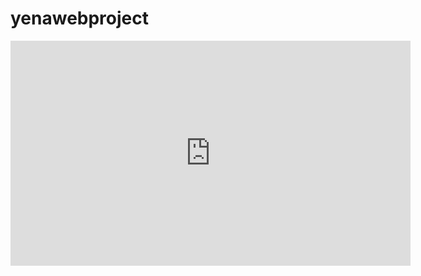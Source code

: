 # yenawebproject
<iframe width="640" height="360" src="https://youtu.be/_nHNgz62PFY" frameborder="0" gesture="media" allowfullscreen=""></iframe>
